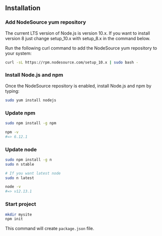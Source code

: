 ## Installation

### Add NodeSource yum repository

The current LTS version of Node.js is version 10.x. 
If you want to install version 8 just change setup_10.x with setup_8.x in the command below.

Run the following curl command to add the NodeSource yum repository to your system:

```bash
curl -sL https://rpm.nodesource.com/setup_10.x | sudo bash -
```

### Install Node.js and npm

Once the NodeSource repository is enabled, install Node.js and npm by typing:

```bash
sudo yum install nodejs
```

### Update npm

```bash
sudo npm install -g npm

npm -v
#=> 6.12.1
```

### Update node

```bash
sudo npm install -g n
sudo n stable

# If you want latest node
sudo n latest

node -v
#=> v12.13.1
```

### Start project

```bash
mkdir mysite
npm init
```

This command will create `package.json` file.
